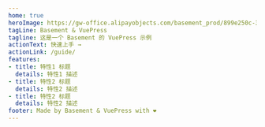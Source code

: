 ```yaml
---
home: true
heroImage: https://gw-office.alipayobjects.com/basement_prod/899e250c-307a-4773-815c-5f1b6e234305.png
tagLine: Basement & VuePress
tagline: 这是一个 Basement 的 VuePress 示例
actionText: 快速上手 →
actionLink: /guide/
features:
- title: 特性1 标题
  details: 特性1 描述
- title: 特性2 标题
  details: 特性2 描述
- title: 特性2 标题
  details: 特性2 描述
footer: Made by Basement & VuePress with ❤️
---
```

